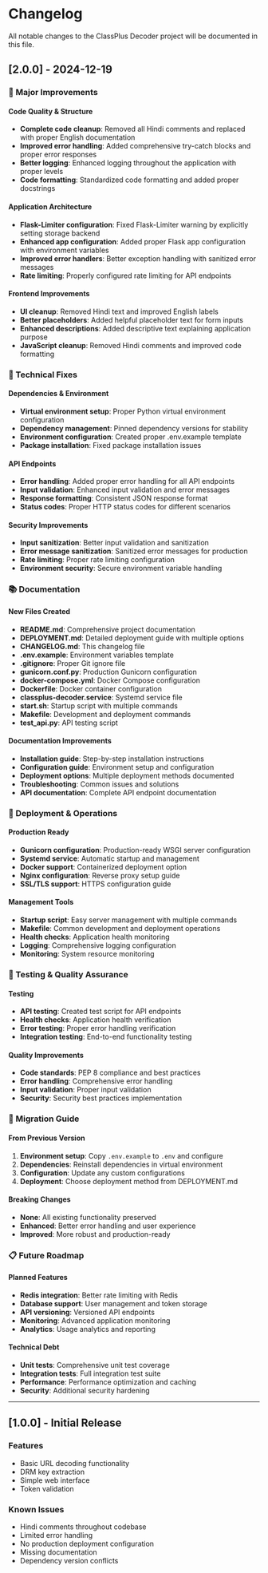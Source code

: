 # Changelog

All notable changes to the ClassPlus Decoder project will be documented in this file.

## [2.0.0] - 2024-12-19

### 🚀 Major Improvements

#### Code Quality & Structure
- **Complete code cleanup**: Removed all Hindi comments and replaced with proper English documentation
- **Improved error handling**: Added comprehensive try-catch blocks and proper error responses
- **Better logging**: Enhanced logging throughout the application with proper levels
- **Code formatting**: Standardized code formatting and added proper docstrings

#### Application Architecture
- **Flask-Limiter configuration**: Fixed Flask-Limiter warning by explicitly setting storage backend
- **Enhanced app configuration**: Added proper Flask app configuration with environment variables
- **Improved error handlers**: Better exception handling with sanitized error messages
- **Rate limiting**: Properly configured rate limiting for API endpoints

#### Frontend Improvements
- **UI cleanup**: Removed Hindi text and improved English labels
- **Better placeholders**: Added helpful placeholder text for form inputs
- **Enhanced descriptions**: Added descriptive text explaining application purpose
- **JavaScript cleanup**: Removed Hindi comments and improved code formatting

### 🔧 Technical Fixes

#### Dependencies & Environment
- **Virtual environment setup**: Proper Python virtual environment configuration
- **Dependency management**: Pinned dependency versions for stability
- **Environment configuration**: Created proper .env.example template
- **Package installation**: Fixed package installation issues

#### API Endpoints
- **Error handling**: Added proper error handling for all API endpoints
- **Input validation**: Enhanced input validation and error messages
- **Response formatting**: Consistent JSON response format
- **Status codes**: Proper HTTP status codes for different scenarios

#### Security Improvements
- **Input sanitization**: Better input validation and sanitization
- **Error message sanitization**: Sanitized error messages for production
- **Rate limiting**: Proper rate limiting configuration
- **Environment security**: Secure environment variable handling

### 📚 Documentation

#### New Files Created
- **README.md**: Comprehensive project documentation
- **DEPLOYMENT.md**: Detailed deployment guide with multiple options
- **CHANGELOG.md**: This changelog file
- **.env.example**: Environment variables template
- **.gitignore**: Proper Git ignore file
- **gunicorn.conf.py**: Production Gunicorn configuration
- **docker-compose.yml**: Docker Compose configuration
- **Dockerfile**: Docker container configuration
- **classplus-decoder.service**: Systemd service file
- **start.sh**: Startup script with multiple commands
- **Makefile**: Development and deployment commands
- **test_api.py**: API testing script

#### Documentation Improvements
- **Installation guide**: Step-by-step installation instructions
- **Configuration guide**: Environment setup and configuration
- **Deployment options**: Multiple deployment methods documented
- **Troubleshooting**: Common issues and solutions
- **API documentation**: Complete API endpoint documentation

### 🚀 Deployment & Operations

#### Production Ready
- **Gunicorn configuration**: Production-ready WSGI server configuration
- **Systemd service**: Automatic startup and management
- **Docker support**: Containerized deployment option
- **Nginx configuration**: Reverse proxy setup guide
- **SSL/TLS support**: HTTPS configuration guide

#### Management Tools
- **Startup script**: Easy server management with multiple commands
- **Makefile**: Common development and deployment operations
- **Health checks**: Application health monitoring
- **Logging**: Comprehensive logging configuration
- **Monitoring**: System resource monitoring

### 🧪 Testing & Quality Assurance

#### Testing
- **API testing**: Created test script for API endpoints
- **Health checks**: Application health verification
- **Error testing**: Proper error handling verification
- **Integration testing**: End-to-end functionality testing

#### Quality Improvements
- **Code standards**: PEP 8 compliance and best practices
- **Error handling**: Comprehensive error handling
- **Input validation**: Proper input validation
- **Security**: Security best practices implementation

### 🔄 Migration Guide

#### From Previous Version
1. **Environment setup**: Copy `.env.example` to `.env` and configure
2. **Dependencies**: Reinstall dependencies in virtual environment
3. **Configuration**: Update any custom configurations
4. **Deployment**: Choose deployment method from DEPLOYMENT.md

#### Breaking Changes
- **None**: All existing functionality preserved
- **Enhanced**: Better error handling and user experience
- **Improved**: More robust and production-ready

### 📋 Future Roadmap

#### Planned Features
- **Redis integration**: Better rate limiting with Redis
- **Database support**: User management and token storage
- **API versioning**: Versioned API endpoints
- **Monitoring**: Advanced application monitoring
- **Analytics**: Usage analytics and reporting

#### Technical Debt
- **Unit tests**: Comprehensive unit test coverage
- **Integration tests**: Full integration test suite
- **Performance**: Performance optimization and caching
- **Security**: Additional security hardening

---

## [1.0.0] - Initial Release

### Features
- Basic URL decoding functionality
- DRM key extraction
- Simple web interface
- Token validation

### Known Issues
- Hindi comments throughout codebase
- Limited error handling
- No production deployment configuration
- Missing documentation
- Dependency version conflicts